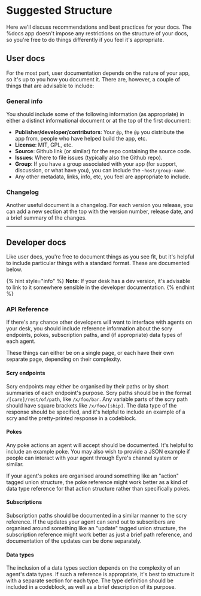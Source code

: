 # Suggested Structure

Here we'll discuss recommendations and best practices for your docs. The %docs app doesn't impose any restrictions on the structure of your docs, so you're free to do things differently if you feel it's appropriate.

## User docs

For the most part, user documentation depends on the nature of your app, so it's up to you how you document it. There are, however, a couple of things that are advisable to include:

### General info

You should include some of the following information (as appropriate) in either a distinct informational document or at the top of the first document:

- **Publisher/developer/contributors**: Your `@p`, the `@p` you distribute the app from, people who have helped build the app, etc.
- **License**: MIT, GPL, etc.
- **Source**: Github link (or similar) for the repo containing the source code.
- **Issues**: Where to file issues (typically also the Github repo).
- **Group**: If you have a group associated with your app (for support, discussion, or what have you), you can include the `~host/group-name`.
- Any other metadata, links, info, etc, you feel are appropriate to include.

### Changelog

Another useful document is a changelog. For each version you release, you can add a new section at the top with the version number, release date, and a brief summary of the changes.

---

## Developer docs

Like user docs, you're free to document things as you see fit, but it's helpful to include particular things with a standard format. These are documented below.

{% hint style="info" %}
**Note**: If your desk has a dev version, it's advisable to link to it somewhere sensible in the developer documentation.
{% endhint %}

### API Reference

If there's any chance other developers will want to interface with agents on your desk, you should include reference information about the scry endpoints, pokes, subscription paths, and (if appropriate) data types of each agent.

These things can either be on a single page, or each have their own separate page, depending on their complexity.

#### Scry endpoints

Scry endpoints may either be organised by their paths or by short summaries of each endpoint's purpose. Scry paths should be in the format `/[care]/rest/of/path`, like `/x/foo/bar`. Any variable parts of the scry path should have square brackets like `/x/foo/[ship]`. The data type of the response should be specified, and it's helpful to include an example of a scry and the pretty-printed response in a codeblock.

#### Pokes

Any poke actions an agent will accept should be documented. It's helpful to include an example poke. You may also wish to provide a JSON example if people can interact with your agent through Eyre's channel system or similar.

If your agent's pokes are organised around something like an "action" tagged union structure, the poke reference might work better as a kind of data type reference for that action structure rather than specifically pokes.

#### Subscriptions

Subscription paths should be documented in a similar manner to the scry reference. If the updates your agent can send out to subscribers are organised around something like an "update" tagged union structure, the subscription reference might work better as just a brief path reference, and documentation of the updates can be done separately.

#### Data types

The inclusion of a data types section depends on the complexity of an agent's data types. If such a reference is appropriate, it's best to structure it with a separate section for each type. The type definition should be included in a codeblock, as well as a brief description of its purpose.
